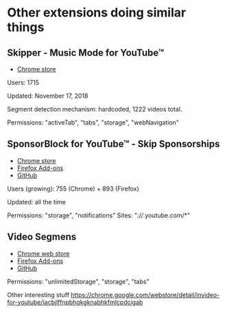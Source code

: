 # Other extensions doing similar things

## Skipper - Music Mode for YouTube™
 - [Chrome store](https://chrome.google.com/webstore/detail/skipper-music-mode-for-yo/chojffponkoboggmjpnkflkbcelacijk)

Users: 1715

Updated: November 17, 2018

Segment detection mechanism: hardcoded, 1222 videos total.

Permissions: "activeTab", "tabs", "storage", "webNavigation"

## SponsorBlock for YouTube™ - Skip Sponsorships
 - [Chrome store](https://chrome.google.com/webstore/detail/sponsorblock-for-youtube/mnjggcdmjocbbbhaepdhchncahnbgone)
 - [Firefox Add-ons](https://addons.mozilla.org/en-US/firefox/addon/sponsorblock/)
 - [GitHub](https://github.com/ajayyy/SponsorBlock/)

Users (growing): 755 (Chrome) + 893 (Firefox)

Updated: all the time

Permissions: "storage", "notifications"
Sites: "*://*.youtube.com/*"

## Video Segmens
 - [Chrome web store](https://chrome.google.com/webstore/detail/cut-youtube-videos-with-v/eddbomdegiekipngdepnddkoemagllbn)
 - [Firefox Add-ons](https://addons.mozilla.org/en-US/firefox/addon/videosegments/)
 - [GitHub](https://github.com/videosegments/)

Permissions: "unlimitedStorage", "storage", "tabs"


Other interesting stuff
https://chrome.google.com/webstore/detail/invideo-for-youtube/iacbjlffnpbhgkgknabhkfmlcpdcigab
